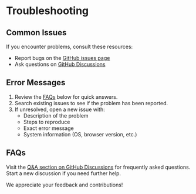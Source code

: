 # Troubleshooting

## Common Issues
If you encounter problems, consult these resources:
- Report bugs on the [GitHub issues page](https://github.com/andreifoldes/electron-python-face-recognition/issues)
- Ask questions on [GitHub Discussions](https://github.com/andreifoldes/electron-python-face-recognition/discussions)

## Error Messages
1. Review the [FAQs](#faqs) below for quick answers.
2. Search existing issues to see if the problem has been reported.
3. If unresolved, open a new issue with:
   - Description of the problem
   - Steps to reproduce
   - Exact error message
   - System information (OS, browser version, etc.)

## FAQs
Visit the [Q&A section on GitHub Discussions](https://github.com/andreifoldes/electron-python-face-recognition/discussions/categories/q-a) for frequently asked questions. Start a new discussion if you need further help.

We appreciate your feedback and contributions!
